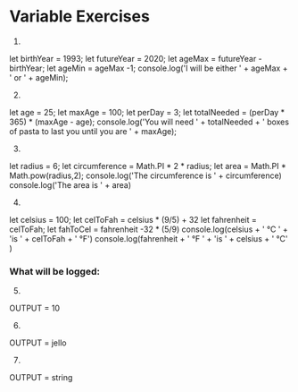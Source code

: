 
# Variable Exercises

<!-- 1. Age Calculator:
* Store your birth year in a variable.
* Store a future year in a variable.
* Calculate your 2 possible ages for that year based on the stored values.
* For example, if you were born in 1988, then in 2026 you'll be either 37 or 38, depending on what month it is in 2026.
* Log them to the screen like so: "I will be either `ageMin` or `ageMax` in `futureYear`", substituting the values. -->

1.

let birthYear = 1993;
let futureYear = 2020;
let ageMax = futureYear - birthYear;
let ageMin = ageMax -1;
console.log('I will be either ' + ageMax + ' or ' + ageMin);



<!-- 2. Snack Supply Calculator:
* Store your current age in a variable.
* Store a maximum age in a variable.
* Store an estimated snack amount per day (as a number).
* Calculate how many snacks you would eat total, from your current age until the maximum age.
* Log the result to the screen like this: "You will need `snackNumber` to last you until the age of `maxAge`". -->

2.

let age = 25;
let maxAge = 100;
let perDay = 3;
let totalNeeded = (perDay * 365) * (maxAge - age);
console.log('You will need ' + totalNeeded + ' boxes of pasta to last you until you are ' + maxAge);





<!-- 3. Calculate properties of a circle, using the definitions [here](http://math2.org/math/geometry/circles.htm).
* Use google: find how to get the number `PI` in JavaScript.
* Store a radius into a variable.
* Calculate the circumference based on the radius, and log "The circumference is `circumferenceResult`".
* Calculate the area based on the radius, and log "The area is `areaOfCircle`". -->

3.

let radius = 6;
let circumference = Math.PI * 2 * radius;
let area = Math.PI * Math.pow(radius,2);
console.log('The circumference is ' + circumference)
console.log('The area is ' + area)

<!-- 4. Temperature Converter:
* Store a celsius temperature into a variable.
* Convert it to fahrenheit and output "`tempInCelcius`°C is `tempInFahrenheit`°F".
* Now store a fahrenheit temperature into a variable.
* Convert it to celsius and output "`tempInFahrenheit`°F is `tempInCelcius`°C." -->

4.

let celsius = 100;
let celToFah = celsius * (9/5) + 32
let fahrenheit = celToFah;
let fahToCel = fahrenheit -32 * (5/9)
console.log(celsius + ' °C ' + 'is ' + celToFah + ' °F')
console.log(fahrenheit + ' °F ' + 'is ' + celsius + ' °C' )


### What will be logged:
<!-- 5.
```js

let num1 = 2
let num2 = 5
let num3 = num1 * num2
console.log(num3) -->
<!-- ``` -->

5.

OUTPUT = 10

<!-- 6.
<!-- ```js
let str = 'jel'

str += 'lo'

console.log(str)
``` -->

6.

OUTPUT = jello



<!-- 7.
<!-- ```js

let string =  'My favorite number is ';
let number = 42
let sentence = string + number
console.log(typeof(sentence))
``` -->

7.

OUTPUT = string 
